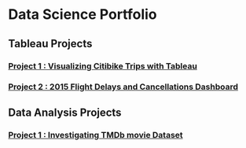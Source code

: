 # Data Science Portfolio

## Tableau Projects
### [Project 1 : Visualizing Citibike Trips with Tableau](https://public.tableau.com/profile/jayant.jaishwin#!/vizhome/VisualizingCitibikeTrips2018/Feb2018)
### [Project 2 : 2015 Flight Delays and Cancellations Dashboard](https://public.tableau.com/profile/jayant.jaishwin#!/vizhome/Flight2015Dashboard/DashboardofFlights2015)

## Data Analysis Projects
### [Project 1 : Investigating TMDb movie Dataset](https://github.com/jaishwin/Data-Analyst-Nanodegree/blob/master/TMDb%20Dataset.ipynb)
